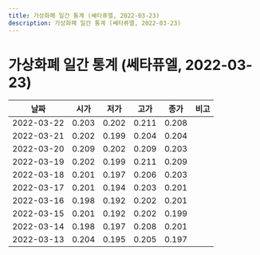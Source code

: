 ```yaml
---
title: 가상화폐 일간 통계 (쎄타퓨엘, 2022-03-23)
description: 가상화폐 일간 통계 (쎄타퓨엘, 2022-03-23)
---
```



가상화폐 일간 통계 (쎄타퓨엘, 2022-03-23)
===

|날짜|시가|저가|고가|종가|비고|
|--|--|--|--|--|--|
|2022-03-22|0.203|0.202|0.211|0.208|    |
|2022-03-21|0.202|0.199|0.204|0.204|    |
|2022-03-20|0.209|0.202|0.209|0.203|    |
|2022-03-19|0.202|0.199|0.211|0.209|    |
|2022-03-18|0.201|0.197|0.206|0.203|    |
|2022-03-17|0.201|0.194|0.203|0.201|    |
|2022-03-16|0.198|0.192|0.202|0.201|    |
|2022-03-15|0.201|0.192|0.202|0.199|    |
|2022-03-14|0.198|0.197|0.208|0.201|    |
|2022-03-13|0.204|0.195|0.205|0.197|    |
